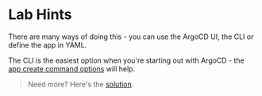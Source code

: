 # Lab Hints

There are many ways of doing this - you can use the ArgoCD UI, the CLI or define the app in YAML.

The CLI is the easiest option when you're starting out with ArgoCD - the [app create command options](https://argo-cd.readthedocs.io/en/stable/user-guide/commands/argocd_app_create/) will help.

> Need more? Here's the [solution](solution.md).